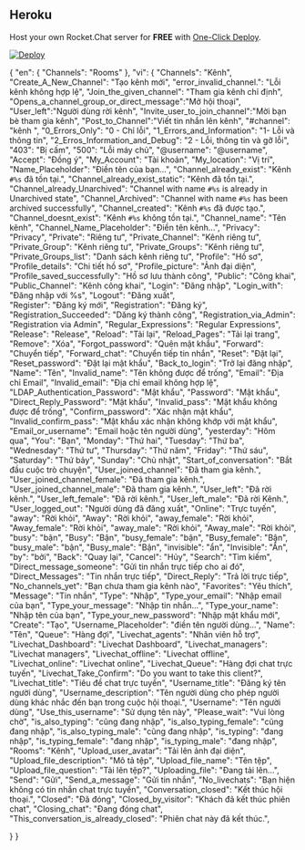 ﻿## Heroku
Host your own Rocket.Chat server for **FREE** with [One-Click Deploy](https://heroku.com/deploy).

[![Deploy](https://www.herokucdn.com/deploy/button.png)](https://heroku.com/deploy?template=https://github.com/nguyenchan/Rocket.Chat/tree/master)

{
"en": {
"Channels": "Rooms"
},
"vi": {
"Channels": "Kênh",
"Create_A_New_Channel": "Tạo kênh mới",
"error_invalid_channel.": "Lỗi kênh không hợp lệ",
"Join_the_given_channel": "Tham gia kênh chỉ định",
"Opens_a_channel_group_or_direct_message":"Mở hội thoại",
"User_left":"Người dùng rời kênh",
"Invite_user_to_join_channel":"Mời bạn bè tham gia kênh",
"Post_to_Channel":"Viết tin nhắn lên kênh",
"#channel": "kênh ",
  "0_Errors_Only": "0 - Chỉ lỗi",
  "1_Errors_and_Information": "1- Lỗi và thông tin",
  "2_Erros_Information_and_Debug": "2 - Lỗi, thông tin và gỡ lỗi",
  "403": "Bị cấm",
  "500": "Lỗi máy chủ",
  "@username": "@username",
  "Accept": "Đồng ý",
"My_Account": "Tài khoản",
"My_location": "Vị trí",
"Name_Placeholder": "Điền tên của bạn...", 
"Channel_already_exist": "Kênh `#%s` đã tồn tại.",
"Channel_already_exist_static": "Kênh đã tồn tại.",
"Channel_already_Unarchived": "Channel with name `#%s` is already in Unarchived state",
"Channel_Archived": "Channel with name `#%s` has been archived successfully",
"Channel_created": "Kênh `#%s` đã được tạo.",
"Channel_doesnt_exist": "Kênh `#%s` không tồn tại.",
"Channel_name": "Tên kênh",
"Channel_Name_Placeholder": "Điền tên kênh...",
  "Privacy": "Privacy",
  "Private": "Riêng tư",
  "Private_Channel": "Kênh riêng tư",
  "Private_Group": "Kênh riêng tư",
  "Private_Groups": "Kênh riêng tư",
  "Private_Groups_list": "Danh sách kênh riêng tư",
  "Profile": "Hồ sơ",
  "Profile_details": "Chi tiết hồ sơ",
  "Profile_picture": "Ảnh đại diện",
  "Profile_saved_successfully": "Hồ sơ lưu thành công",
  "Public": "Công khai",
  "Public_Channel": "Kênh công khai",
  "Login": "Đăng nhập",
  "Login_with": "Đăng nhập với %s",
  "Logout": "Đăng xuất",  
  "Register": "Đăng ký mới",
  "Registration": "Đăng ký",
  "Registration_Succeeded": "Dăng ký thành công",
  "Registration_via_Admin": "Registration via Admin",
  "Regular_Expressions": "Regular Expressions",
  "Release": "Release",
  "Reload": "Tải lại",
  "Reload_Pages": "Tải lại trang",
  "Remove": "Xóa",
  "Forgot_password": "Quên mật khẩu",
  "Forward": "Chuyển tiếp",
  "Forward_chat": "Chuyển tiếp tin nhắn",
  "Reset": "Đặt lại",
  "Reset_password": "Đặt lại mật khẩu",
  "Back_to_login": "Trở lại đăng nhập",
  "Name": "Tên",
  "Invalid_name": "Tên không được để trống",
  "Email": "Địa chỉ Email",
  "Invalid_email": "Địa chỉ email không hợp lệ",
  "LDAP_Authentication_Password": "Mật khẩu",
  "Password": "Mật khẩu",
  "Direct_Reply_Password": "Mật khẩu",
  "Invalid_pass": "Mật khẩu không được để trống",
  "Confirm_password": "Xác nhận mật khẩu",
  "Invalid_confirm_pass": "Mật khẩu xác nhận không khớp với mật khẩu",
  "Email_or_username": "Email hoặc tên người dùng",
  "yesterday": "Hôm qua",
  "You": "Bạn",
  "Monday": "Thứ hai",
  "Tuesday": "Thứ ba",
  "Wednesday": "Thứ tư",
  "Thursday": "Thứ năm",
  "Friday": "Thứ sáu",
  "Saturday": "Thứ bảy",
  "Sunday": "Chủ nhật",
  "Start_of_conversation": "Bắt đầu cuộc trò chuyện",
  "User_joined_channel": "Đã tham gia kênh.",
  "User_joined_channel_female": "Đã tham gia kênh.",
  "User_joined_channel_male": "Đã tham gia kênh.",
  "User_left": "Đã rời kênh.",
  "User_left_female": "Đã rời kênh.",
  "User_left_male": "Đã rời Kênh.",
  "User_logged_out": "Người dùng đã đăng xuất",
  "Online": "Trực tuyến",
  "away": "Rời khỏi",
  "Away": "Rời khỏi",
  "away_female": "Rời khỏi",
  "Away_female": "Rời khỏi",
  "away_male": "Rời khỏi",
  "Away_male": "Rời khỏi",
  "busy": "bận",
  "Busy": "Bận",
  "busy_female": "bận",
  "Busy_female": "Bận",
  "busy_male": "bận",
  "Busy_male": "Bận",
  "invisible": "ẩn",
  "Invisible": "Ẩn",
  "by": "bởi",
  "Back": "Quay lại",
  "Cancel": "Hủy",
  "Search": "Tìm kiếm",
  "Direct_message_someone": "Gửi tin nhắn trực tiếp cho ai đó",
  "Direct_Messages": "Tin nhắn trực tiếp",
  "Direct_Reply": "Trả lời trực tiếp",
  "No_channels_yet": "Bạn chưa tham gia kênh nào",
  "Favorites": "Yêu thích",
  "Message": "Tin nhắn",
  "Type": "Nhập",
  "Type_your_email": "Nhập email của bạn",
  "Type_your_message": "Nhập tin nhắn...",
  "Type_your_name": "Nhập tên của bạn",
  "Type_your_new_password": "Nhập mật khẩu mới",
  "Create": "Tạo",
  "Username_Placeholder": "điền tên người dùng...",
  "Name": "Tên",
  "Queue": "Hàng đợi",
  "Livechat_agents": "Nhân viên hỗ trợ",
  "Livechat_Dashboard": "Livechat Dashboard",
  "Livechat_managers": "Livechat managers",
  "Livechat_offline": "Livechat offline",
  "Livechat_online": "Livechat online",
  "Livechat_Queue": "Hàng đợi chat trực tuyến",
  "Livechat_Take_Confirm": "Do you want to take this client?",
  "Livechat_title": "Tiêu đề chat trực tuyến",
  "Username_title": "Đăng ký tên người dùng",
  "Username_description": "Tên người dùng cho phép người dùng khác nhắc đến bạn trong cuộc hội thoại.",
  "Username": "Tên người dùng",
  "Use_this_username": "Sử dụng tên này",
  "Please_wait": "Vui lòng chờ",
  "is_also_typing": "cũng đang nhập",
  "is_also_typing_female": "cũng đang nhập",
  "is_also_typing_male": "cũng đang nhập",
  "is_typing": "đang nhập",
  "is_typing_female": "đang nhập",
  "is_typing_male": "đang nhập",
  "Rooms": "Kênh",
  "Upload_user_avatar": "Tải lên ảnh đại diện",
  "Upload_file_description": "Mô tả tệp",
  "Upload_file_name": "Tên tệp",
  "Upload_file_question": "Tải lên tệp?",
  "Uploading_file": "Đang tải lên...",
  "Send": "Gửi",
  "Send_a_message": "Gửi tin nhắn",
  "No_livechats": "Bạn hiện không có tin nhắn chat trực tuyến",
  "Conversation_closed": "Kết thúc hội thoại.",
  "Closed": "Đã đóng",
  "Closed_by_visitor": "Khách đã kết thúc phiên chat",
  "Closing_chat": "Đang đóng chat",
  "This_conversation_is_already_closed": "Phiên chat này đã kết thúc.",



}
}
